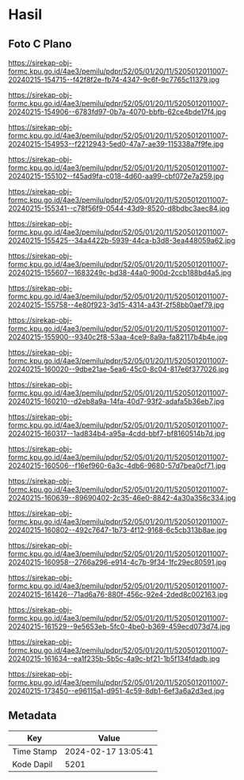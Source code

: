 # Hasil

## Foto C Plano

https://sirekap-obj-formc.kpu.go.id/4ae3/pemilu/pdpr/52/05/01/20/11/5205012011007-20240215-154715--f42f8f2e-fb74-4347-9c6f-9c7765c11379.jpg

https://sirekap-obj-formc.kpu.go.id/4ae3/pemilu/pdpr/52/05/01/20/11/5205012011007-20240215-154906--6783fd97-0b7a-4070-bbfb-62ce4bde17f4.jpg

https://sirekap-obj-formc.kpu.go.id/4ae3/pemilu/pdpr/52/05/01/20/11/5205012011007-20240215-154953--f2212943-5ed0-47a7-ae39-115338a7f9fe.jpg

https://sirekap-obj-formc.kpu.go.id/4ae3/pemilu/pdpr/52/05/01/20/11/5205012011007-20240215-155102--f45ad9fa-c018-4d60-aa99-cbf072e7a259.jpg

https://sirekap-obj-formc.kpu.go.id/4ae3/pemilu/pdpr/52/05/01/20/11/5205012011007-20240215-155341--c78f56f9-0544-43d9-8520-d8bdbc3aec84.jpg

https://sirekap-obj-formc.kpu.go.id/4ae3/pemilu/pdpr/52/05/01/20/11/5205012011007-20240215-155425--34a4422b-5939-44ca-b3d8-3ea448059a62.jpg

https://sirekap-obj-formc.kpu.go.id/4ae3/pemilu/pdpr/52/05/01/20/11/5205012011007-20240215-155607--1683249c-bd38-44a0-900d-2ccb188bd4a5.jpg

https://sirekap-obj-formc.kpu.go.id/4ae3/pemilu/pdpr/52/05/01/20/11/5205012011007-20240215-155758--4e80f923-3d15-4314-a43f-2f58bb0aef79.jpg

https://sirekap-obj-formc.kpu.go.id/4ae3/pemilu/pdpr/52/05/01/20/11/5205012011007-20240215-155900--9340c2f8-53aa-4ce9-8a9a-fa82117b4b4e.jpg

https://sirekap-obj-formc.kpu.go.id/4ae3/pemilu/pdpr/52/05/01/20/11/5205012011007-20240215-160020--9dbe21ae-5ea6-45c0-8c04-817e6f377026.jpg

https://sirekap-obj-formc.kpu.go.id/4ae3/pemilu/pdpr/52/05/01/20/11/5205012011007-20240215-160210--d2eb8a9a-14fa-40d7-93f2-adafa5b36eb7.jpg

https://sirekap-obj-formc.kpu.go.id/4ae3/pemilu/pdpr/52/05/01/20/11/5205012011007-20240215-160317--1ad834b4-a95a-4cdd-bbf7-bf8160514b7d.jpg

https://sirekap-obj-formc.kpu.go.id/4ae3/pemilu/pdpr/52/05/01/20/11/5205012011007-20240215-160506--f16ef960-6a3c-4db6-9680-57d7bea0cf71.jpg

https://sirekap-obj-formc.kpu.go.id/4ae3/pemilu/pdpr/52/05/01/20/11/5205012011007-20240215-160639--89690402-2c35-46e0-8842-4a30a356c334.jpg

https://sirekap-obj-formc.kpu.go.id/4ae3/pemilu/pdpr/52/05/01/20/11/5205012011007-20240215-160802--492c7647-1b73-4f12-9168-6c5cb313b8ae.jpg

https://sirekap-obj-formc.kpu.go.id/4ae3/pemilu/pdpr/52/05/01/20/11/5205012011007-20240215-160958--2766a296-e914-4c7b-9f34-1fc29ec80591.jpg

https://sirekap-obj-formc.kpu.go.id/4ae3/pemilu/pdpr/52/05/01/20/11/5205012011007-20240215-161426--71ad6a76-880f-456c-92e4-2ded8c002163.jpg

https://sirekap-obj-formc.kpu.go.id/4ae3/pemilu/pdpr/52/05/01/20/11/5205012011007-20240215-161529--9e5653eb-5fc0-4be0-b369-459ecd073d74.jpg

https://sirekap-obj-formc.kpu.go.id/4ae3/pemilu/pdpr/52/05/01/20/11/5205012011007-20240215-161634--ea1f235b-5b5c-4a9c-bf21-1b5f134fdadb.jpg

https://sirekap-obj-formc.kpu.go.id/4ae3/pemilu/pdpr/52/05/01/20/11/5205012011007-20240215-173450--e96115a1-d951-4c59-8db1-6ef3a6a2d3ed.jpg


## Metadata

| Key        | Value               |
| ---------- | ------------------- |
| Time Stamp | 2024-02-17 13:05:41 |
| Kode Dapil | 5201                |



